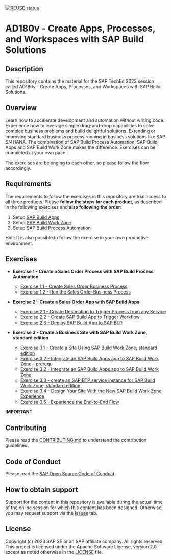 [![REUSE status](https://api.reuse.software/badge/github.com/SAP-samples/teched2023-AD180v)](https://api.reuse.software/info/github.com/SAP-samples/teched2023-AD180v)

# AD180v - Create Apps, Processes, and Workspaces with SAP Build Solutions

## Description

This repository contains the material for the SAP TechEd 2023 session called AD180v - Create Apps, Processes, and Workspaces with SAP Build Solutions.  

## Overview

Learn how to accelerate development and automation without writing code. Experience how to leverage simple drag-and-drop capabilities to solve complex business problems and build delightful solutions. Extending or improving standard business process running in business solutions like SAP S/4HANA. 
The combination of SAP Build Process Automation, SAP Build Apps and SAP Build Work Zone makes the difference. 
Exercises can be completed at your own pace. 

The exercises are belonging to each other, so please follow the flow accordingly.

## Requirements

The requirements to follow the exercises in this repository are trial access to all three products.
Please **follow the steps for each product**, as described in the following exercises and **also following the order**:
1. Setup [SAP Build Apps](exercises/0_Setup_Trial_Landscape/build-apps-trial-booster/build-apps-trial-booster.md)
2. Setup [SAP Build Work Zone](exercises/0_Setup_Trial_Landscape/cp-portal-cloud-foundry-getting-started/cp-portal-cloud-foundry-getting-started.md)
3. Setup [SAP Build Process Automation](exercises/0_Setup_Trial_Landscape/spa-subscribe-free-trial/spa-subscribe-free-trial.md)

Hint: It is also possible to follow the exercise in your own productive environment.

## Exercises

- **Exercise 1 - Create a Sales Order Process with SAP Build Process Automation**
    - [Exercise 1.1 - Create Sales Order Business Process](exercises/1_Build_Process_Automation/1_1_spa-academy-salesorder/spa-academy-salesorder.md)
    - [Exercise 1.2 - Run the Sales Order Business Process](exercises/1_Build_Process_Automation/1_2_spa-academy-run-salesorderprocess/spa-academy-run-salesorderprocess.md)
  
- **Exercise 2 - Create a Sales Order App with SAP Build Apps**
    - [Exercise 2.1 - Create Destination to Trigger Process from any Service](exercises/2_Build_Apps/1_spa-create-service-instance-destination/spa-create-service-instance-destination.md)
    - [Exercise 2.2 - Create SAP Build App to Trigger Workflow](exercises/2_Build_Apps/2_build-apps-workflow-trigger/build-apps-workflow-trigger.md)
    - [Exercise 2.3 - Deploy SAP Build App to SAP BTP](exercises/2_Build_Apps/3_build-apps-deploy/build-apps-deply.md)
  
- **Exercise 3 - Create a Business Site with SAP Build Work Zone, standard edition**
    - [Exercise 3.1 - Create a Site Using SAP Build Work Zone, standard edition](exercises/3_Build_Work_Zone/1_cp-portal-cloud-foundry-create-sitelaunchpad/cp-portal-cloud-foundry-create-sitelaunchpad.md)
    - [Exercise 3.2 - Integrate an SAP Build Apps app to SAP Build Work Zone - prerequ](exercises/3_Build_Work_Zone/2_cp-portal-cloud-foundry-new-sapui5/cp-portal-cloud-foundry-new-sapui5.md)
    - [Exercise 3.2 - Integrate an SAP Build Apps app to SAP Build Work Zone](exercises/3_Build_Work_Zone/3_workzone-build-6-sales-app/workzone-build-6-sales-app.md)
    - [Exercise 3.3 - create an SAP BTP service instance for SAP Build Work Zone, standard edition](exercises/3_Build_Work_Zone/4_spa-configure-workzone/spa-configure-workzone.md)
    - [Exercise 3.4 - Design Your Site With the New SAP Build Work Zone Experience](exercises/3_Build_Work_Zone/5_cp-portal-cloud-foundry-spaces-pages/cp-portal-cloud-foundry-spaces-pages.md)
    - [Exercise 3.5 - Experience the End-to-End Flow](exercises/3_Build_Work_Zone/6_workzone-build-7-user-experience/workzone-build-7-user-experience.md)


**IMPORTANT**

## Contributing
Please read the [CONTRIBUTING.md](./CONTRIBUTING.md) to understand the contribution guidelines.

## Code of Conduct
Please read the [SAP Open Source Code of Conduct](https://github.com/SAP-samples/.github/blob/main/CODE_OF_CONDUCT.md).

## How to obtain support

Support for the content in this repository is available during the actual time of the online session for which this content has been designed. Otherwise, you may request support via the [Issues](../../issues) tab.

## License
Copyright (c) 2023 SAP SE or an SAP affiliate company. All rights reserved. This project is licensed under the Apache Software License, version 2.0 except as noted otherwise in the [LICENSE](LICENSES/Apache-2.0.txt) file.
